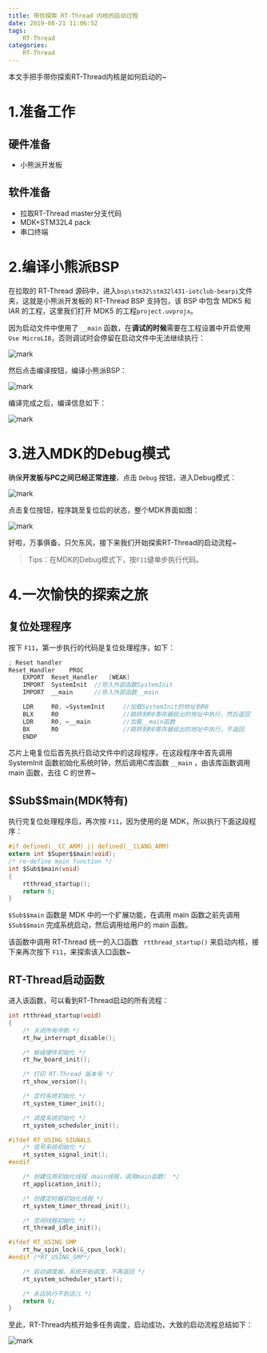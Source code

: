 ```yaml
---
title: 带你探索 RT-Thread 内核的启动过程
date: 2019-08-21 11:06:52
tags:
    RT-Thread
categories:
    RT-Thread
---
```


本文手把手带你探索RT-Thread内核是如何启动的~

<!--more-->
# 1.准备工作

## 硬件准备

- 小熊派开发板

## 软件准备

- 拉取RT-Thread master分支代码
- MDK+STM32L4 pack
- 串口终端

# 2.编译小熊派BSP

在拉取的 RT-Thread 源码中，进入`bsp\stm32\stm32l431-iotclub-bearpi`文件夹，这就是小熊派开发板的 RT-Thread BSP 支持包，该 BSP 中包含 MDK5 和 IAR 的工程，这里我们打开 MDK5 的工程`project.uvprojx`。

因为启动文件中使用了 `__main` 函数，在**调试的时候**需要在工程设置中开启使用`Use MicroLIB`，否则调试时会停留在启动文件中无法继续执行：

![mark](http://mculover666.cn/image/20190825/U209JYiVW4fl.png?imageslim)

然后点击编译按钮，编译小熊派BSP：

![mark](http://mculover666.cn/image/20190825/25V5BKbCpHGB.png?imageslim)

编译完成之后，编译信息如下：

![mark](http://mculover666.cn/image/20190825/fMALpn37B2P1.png?imageslim)

# 3.进入MDK的Debug模式

确保**开发板与PC之间已经正常连接**，点击 `Debug` 按钮，进入Debug模式：

![mark](http://mculover666.cn/image/20190825/EME5NH92Fdj8.png?imageslim)

点击复位按钮，程序跳至复位后的状态，整个MDK界面如图：

![mark](http://mculover666.cn/image/20190825/juLfh4k5LJxn.png?imageslim)

好啦，万事俱备，只欠东风，接下来我们开始探索RT-Thread的启动流程~

>Tips：在MDK的Debug模式下，按`F11`键单步执行代码。

# 4.一次愉快的探索之旅

## 复位处理程序
按下 `F11`，第一步执行的代码是复位处理程序，如下：
```c
; Reset handler
Reset_Handler    PROC
    EXPORT  Reset_Handler   [WEAK]
    IMPORT  SystemInit  //导入外部函数SystemInit
    IMPORT  __main      //导入外部函数__main

    LDR     R0, =SystemInit     //加载SystemInit的地址到R0
    BLX     R0                  //跳转到R0寄存器给出的地址中执行，然后返回
    LDR     R0, =__main         //加载__main函数
    BX      R0                  //跳转到R0寄存器给出的地址中执行，不返回
    ENDP
```
芯片上电复位后首先执行启动文件中的这段程序，在这段程序中首先调用 SystemInit 函数初始化系统时钟，然后调用C库函数 `__main` ，由该库函数调用 main 函数，去往 C 的世界~

## \$Sub\$\$main(MDK特有)
执行完复位处理程序后，再次按 `F11`，因为使用的是 MDK，所以执行下面这段程序：
```c
#if defined(__CC_ARM) || defined(__CLANG_ARM)
extern int $Super$$main(void);
/* re-define main function */
int $Sub$$main(void)
{
    rtthread_startup();
    return 0;
}
```
`$Sub$$main` 函数是 MDK 中的一个扩展功能，在调用 main 函数之前先调用`$Sub$$main` 完成系统启动，然后调用给用户的 main 函数。

该函数中调用 RT-Thread 统一的入口函数 ` rtthread_startup()` 来启动内核，接下来再次按下 `F11`，来探索该入口函数~

## RT-Thread启动函数

进入该函数，可以看到RT-Thread启动的所有流程：

```c
int rtthread_startup(void)
{
    /* 关闭所有中断 */
    rt_hw_interrupt_disable();

    /* 板级硬件初始化 */
    rt_hw_board_init();

    /* 打印 RT-Thread 版本号 */
    rt_show_version();

    /* 定时系统初始化 */
    rt_system_timer_init();

    /* 调度系统初始化 */
    rt_system_scheduler_init();

#ifdef RT_USING_SIGNALS
    /* 信号系统初始化 */
    rt_system_signal_init();
#endif

    /* 创建应用初始化线程（main线程，调用main函数） */
    rt_application_init();

    /* 创建定时器初始化线程 */
    rt_system_timer_thread_init();

    /* 空闲线程初始化 */
    rt_thread_idle_init();

#ifdef RT_USING_SMP
    rt_hw_spin_lock(&_cpus_lock);
#endif /*RT_USING_SMP*/

    /* 启动调度器，系统开始调度，不再返回 */
    rt_system_scheduler_start();

    /* 永远执行不到这儿 */
    return 0;
}
```

至此，RT-Thread内核开始多任务调度，启动成功，大致的启动流程总结如下：

![mark](http://mculover666.cn/image/20190826/1CFCe4hFyanM.png?imageslim)







